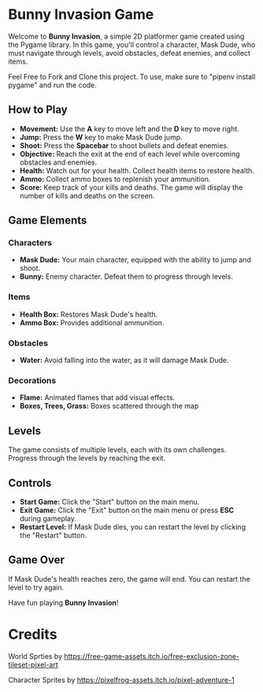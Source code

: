 # Bunny Invasion Game

Welcome to **Bunny Invasion**, a simple 2D platformer game created using the Pygame library. In this game, you'll control a character, Mask Dude, who must navigate through levels, avoid obstacles, defeat enemies, and collect items.

Feel Free to Fork and Clone this project. To use, make sure to "pipenv install pygame" and run the code.

## How to Play

- **Movement:** Use the **A** key to move left and the **D** key to move right.
- **Jump:** Press the **W** key to make Mask Dude jump.
- **Shoot:** Press the **Spacebar** to shoot bullets and defeat enemies.
- **Objective:** Reach the exit at the end of each level while overcoming obstacles and enemies.
- **Health:** Watch out for your health. Collect health items to restore health.
- **Ammo:** Collect ammo boxes to replenish your ammunition.
- **Score:** Keep track of your kills and deaths. The game will display the number of kills and deaths on the screen.

## Game Elements

### Characters

- **Mask Dude:** Your main character, equipped with the ability to jump and shoot.
- **Bunny:** Enemy character. Defeat them to progress through levels.

### Items

- **Health Box:** Restores Mask Dude's health.
- **Ammo Box:** Provides additional ammunition.

### Obstacles

- **Water:** Avoid falling into the water, as it will damage Mask Dude.

### Decorations

- **Flame:** Animated flames that add visual effects.
- **Boxes, Trees, Grass:** Boxes scattered through the map

## Levels

The game consists of multiple levels, each with its own challenges. Progress through the levels by reaching the exit.

## Controls

- **Start Game:** Click the "Start" button on the main menu.
- **Exit Game:** Click the "Exit" button on the main menu or press **ESC** during gameplay.
- **Restart Level:** If Mask Dude dies, you can restart the level by clicking the "Restart" button.

## Game Over

If Mask Dude's health reaches zero, the game will end. You can restart the level to try again.

Have fun playing **Bunny Invasion**!

# Credits

World Sprties by https://free-game-assets.itch.io/free-exclusion-zone-tileset-pixel-art

Character Sprites by https://pixelfrog-assets.itch.io/pixel-adventure-1
